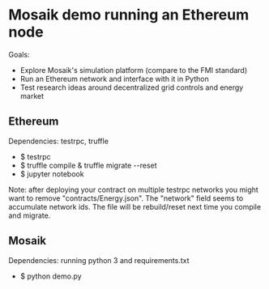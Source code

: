 # Mosaik demo running an Ethereum node

Goals:
- Explore Mosaik's simulation platform (compare to the FMI standard)
- Run an Ethereum network and interface with it in Python
- Test research ideas around decentralized grid controls and energy market

## Ethereum

Dependencies: testrpc, truffle
- $ testrpc
- $ truffle compile & truffle migrate --reset
- $ jupyter notebook

Note: after deploying your contract on multiple testrpc networks you might want
to remove "contracts/Energy.json". The "network" field seems to accumulate network ids.
The file will be rebuild/reset next time you compile and migrate.

## Mosaik

Dependencies: running python 3 and requirements.txt
- $ python demo.py
